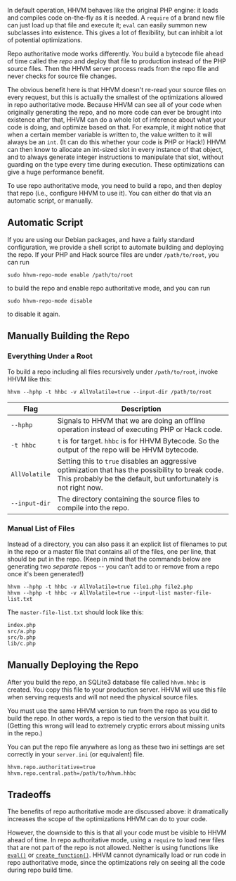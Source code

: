 In default operation, HHVM behaves like the original PHP engine: it loads and compiles code on-the-fly as it is needed. A `require` of a brand new file can just load up that file and execute it; `eval` can easily summon new subclasses into existence. This gives a lot of flexibility, but can inhibit a lot of potential optimizations.

Repo authoritative mode works differently. You build a bytecode file ahead of time called the *repo* and deploy that file to production instead of the PHP source files. Then the HHVM server process reads from the repo file and never checks for source file changes.

The obvious benefit here is that HHVM doesn't re-read your source files on every request, but this is actually the smallest of the optimizations allowed in repo authoritative mode. Because HHVM can see all of your code when originally generating the repo, and no more code can ever be brought into existence after that, HHVM can do a whole lot of inference about what your code is doing, and optimize based on that. For example, it might notice that when a certain member variable is written to, the value written to it will always be an `int`. (It can do this whether your code is PHP or Hack!) HHVM can then know to allocate an int-sized slot in every instance of that object, and to always generate integer instructions to manipulate that slot, without guarding on the type every time during execution. These optimizations can give a huge performance benefit.

To use repo authoritative mode, you need to build a repo, and then deploy that repo (i.e., configure HHVM to use it). You can either do that via an automatic script, or manually.

## Automatic Script

If you are using our Debian packages, and have a fairly standard configuration, we provide a shell script to automate building and deploying the repo. If your PHP and Hack source files are under `/path/to/root`, you can run

```
sudo hhvm-repo-mode enable /path/to/root
```

to build the repo and enable repo authoritative mode, and you can run

```
sudo hhvm-repo-mode disable
```

to disable it again.

## Manually Building the Repo

### Everything Under a Root

To build a repo including all files recursively under `/path/to/root`, invoke HHVM like this:

```
hhvm --hphp -t hhbc -v AllVolatile=true --input-dir /path/to/root
```

Flag | Description
-----|------------
`--hphp` | Signals to HHVM that we are doing an offline operation instead of executing PHP or Hack code.
`-t hhbc` | `t` is for target. `hhbc` is for HHVM Bytecode. So the output of the repo will be HHVM bytecode.
`AllVolatile` | Setting this to `true` disables an aggressive optimization that has the possibility to break code. This probably be the default, but unfortunately is not right now.
`--input-dir` | The directory containing the source files to compile into the repo.

### Manual List of Files

Instead of a directory, you can also pass it an explicit list of filenames to put in the repo or a master file that contains all of the files, one per line, that should be put in the repo. (Keep in mind that the commands below are generating two *separate* repos -- you can't add to or remove from a repo once it's been generated!)

```
hhvm --hphp -t hhbc -v AllVolatile=true file1.php file2.php
hhvm --hphp -t hhbc -v AllVolatile=true --input-list master-file-list.txt
```

The `master-file-list.txt` should look like this:

```
index.php
src/a.php
src/b.php
lib/c.php
```

## Manually Deploying the Repo

After you build the repo, an SQLite3 database file called `hhvm.hhbc` is created. You copy this file to your production server. HHVM will use this file when serving requests and will not need the physical source files.

You must use the same HHVM version to run from the repo as you did to build the repo. In other words, a repo is tied to the version that built it. (Getting this wrong will lead to extremely cryptic errors about missing units in the repo.)

You can put the repo file anywhere as long as these two ini settings are set correctly in your `server.ini` (or equivalent) file.

```
hhvm.repo.authoritative=true
hhvm.repo.central.path=/path/to/hhvm.hhbc
```

## Tradeoffs

The benefits of repo authoritative mode are discussed above: it dramatically increases the scope of the optimizations HHVM can do to your code.

However, the downside to this is that all your code must be visible to HHVM ahead of time. In repo authoritative mode, using a `require` to load new files that are not part of the repo is not allowed. Neither is using functions like [`eval()`](http://php.net/manual/en/function.eval.php) or [`create_function()`](http://php.net/manual/en/function.create-function.php). HHVM cannot dynamically load or run code in repo authoritative mode, since the optimizations rely on seeing all the code during repo build time.
